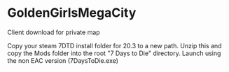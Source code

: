 # GoldenGirlsMegaCity
Client download for private map

Copy your steam 7DTD install folder for 20.3 to a new path.
Unzip this and copy the Mods folder into the root "7 Days to Die" directory.
Launch using the non EAC version (7DaysToDie.exe)
